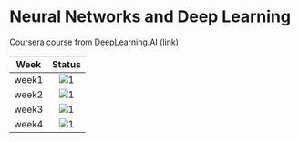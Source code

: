 # Neural Networks and Deep Learning 
Coursera course from DeepLearning.AI ([link](https://www.coursera.org/learn/neural-networks-deep-learning))

<div align="center">

|                **Week**               |               **Status**              |
|:-------------------------------------:|:-------------------------------------:|
|    week1    |  ![1](https://progress-bar.dev/90)  |
|    week2    |  ![1](https://progress-bar.dev/80)  |
|    week3    |  ![1](https://progress-bar.dev/100) |
|    week4    |  ![1](https://progress-bar.dev/0)   |

</div>